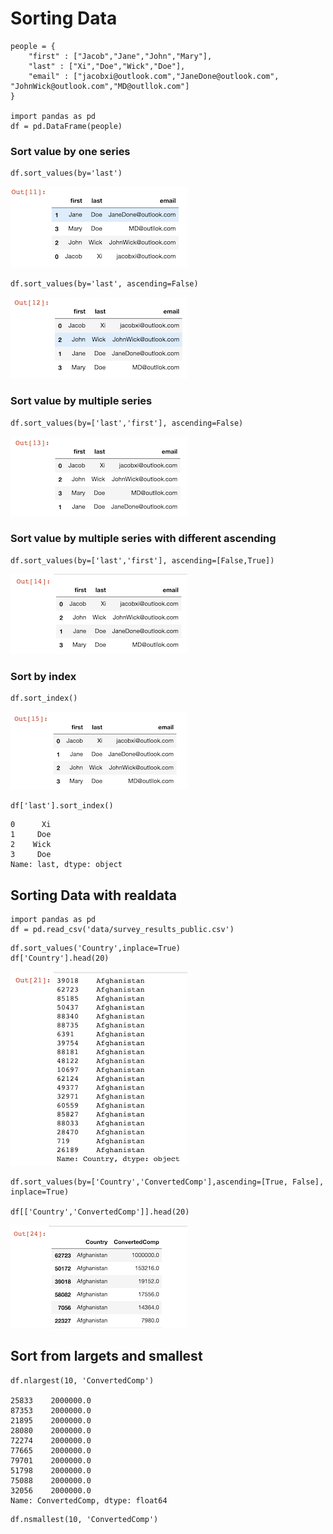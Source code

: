 # Sorting Data

```
people = {
    "first" : ["Jacob","Jane","John","Mary"],
    "last" : ["Xi","Doe","Wick","Doe"],
    "email" : ["jacobxi@outlook.com","JaneDone@outlook.com", "JohnWick@outlook.com","MD@outllok.com"]
}

import pandas as pd
df = pd.DataFrame(people)
```

### Sort value by one series

```
df.sort_values(by='last')
```

![Alt Image Text](images/pd7_1.png "Body image")


```
df.sort_values(by='last', ascending=False)
```

![Alt Image Text](images/pd7_2.png "Body image")

### Sort value by multiple series

```
df.sort_values(by=['last','first'], ascending=False)
```

![Alt Image Text](images/pd7_3.png "Body image")

### Sort value by multiple series with different ascending

```
df.sort_values(by=['last','first'], ascending=[False,True])
```

![Alt Image Text](images/pd7_4.png "Body image")


### Sort by index

```
df.sort_index()
```

![Alt Image Text](images/pd7_5.png "Body image")

```
df['last'].sort_index()
```

```
0      Xi
1     Doe
2    Wick
3     Doe
Name: last, dtype: object
```

## Sorting Data with realdata

```
import pandas as pd
df = pd.read_csv('data/survey_results_public.csv')
```

```
df.sort_values('Country',inplace=True)
df['Country'].head(20)
```

![Alt Image Text](images/pd7_6.png "Body image")

```
df.sort_values(by=['Country','ConvertedComp'],ascending=[True, False], inplace=True)

df[['Country','ConvertedComp']].head(20)
```

![Alt Image Text](images/pd7_7.png "Body image")


## Sort from largets and smallest


```
df.nlargest(10, 'ConvertedComp')

25833    2000000.0
87353    2000000.0
21895    2000000.0
28080    2000000.0
72274    2000000.0
77665    2000000.0
79701    2000000.0
51798    2000000.0
75088    2000000.0
32056    2000000.0
Name: ConvertedComp, dtype: float64
```


```
df.nsmallest(10, 'ConvertedComp')
```

